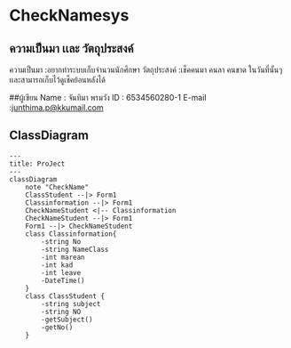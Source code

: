 # CheckNamesys
## ความเป็นมา เเละ วัตถุุประสงค์
ความเป็นมา :อยากทำระบบเก็บจำนวนนักศึกษา 
วัตถุประสงค์ :เช็คคนมา  คนลา คนขาด ในวันที่นั้นๆ เเละสามารถเก็บไว้ดูเช็คย้อนหลังได้

##ผู้เขียน
Name : จันทิมา พรมวัง
ID  : 6534560280-1
E-mail :junthima.p@kkumail.com




## ClassDiagram

```mermaid
---
title: ProJect
---
classDiagram
    note "CheckName"
    ClassStudent --|> Form1
    Classinformation --|> Form1
    CheckNameStudent <|-- Classinformation
    CheckNameStudent --|> Form1
    Form1 --|> CheckNameStudent
    class Classinformation{
        -string No
        -string NameClass
        -int marean
        -int kad
        -int leave
        -DateTime()
    }
    class ClassStudent {
        -string subject
        -string NO
        -getSubject()
        -getNo()
    }
```
   

